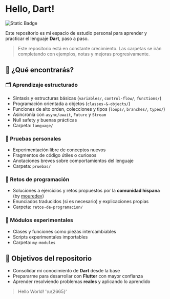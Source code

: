 # Hello, Dart! 

![Static Badge](https://img.shields.io/badge/language-dart-0175C2?style=for-the-badge&logo=dart&labelColor=101010)

Este repositorio es mi espacio de estudio personal para aprender y practicar el lenguaje **Dart**, paso a paso.

> Este repositorio está en constante crecimiento. Las carpetas se irán completando con ejemplos, notas y mejoras progresivamente.

## 🔎 ¿Qué encontrarás?

### 🗂️ Aprendizaje estructurado  

- Sintaxis y estructuras básicas (`variables/`, `control-flow/`, `functions/`)
- Programación orientada a objetos (`classes-&-objects/`)
- Funciones de alto orden, colecciones y tipos (`loops/`, `branches/`, `types/`)
- Asincronía con `async/await`, `Future` y `Stream`
- Null safety y buenas prácticas
- Carpeta: `language/`

### 🧪 Pruebas personales 
- Experimentación libre de conceptos nuevos
- Fragmentos de código útiles o curiosos
- Anotaciones breves sobre comportamientos del lenguaje
- Carpeta: `pruebas/`

### 🥇 Retos de programación 
- Soluciones a ejercicios y retos propuestos por la **comunidad hispana** (by [mouredev](https://retosdeprogramacion.com/roadmap/))
- Enunciados traducidos (si es necesario) y explicaciones propias
- Carpeta: `retos-de-programacion/`

### 🔬 Módulos experimentales 
- Clases y funciones como piezas intercambiables
- Scripts experimentales importables
- Carpeta: `my-modules`

## 🎯 Objetivos del repositorio

- Consolidar mi conocimiento de **Dart** desde la base
- Prepararme para desarrollar con **Flutter** con mayor confianza
- Aprender resolviendo problemas **reales** y aplicando lo aprendido

> Hello World! '\u{2665}'
